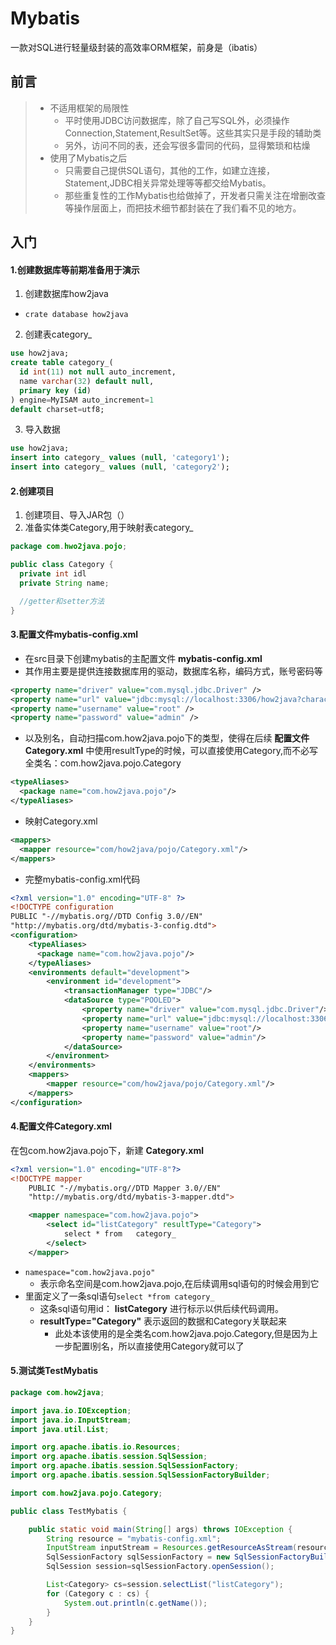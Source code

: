 Mybatis
===
一款对SQL进行轻量级封装的高效率ORM框架，前身是（ibatis）

前言
---
> - 不适用框架的局限性
>   - 平时使用JDBC访问数据库，除了自己写SQL外，必须操作Connection,Statement,ResultSet等。这些其实只是手段的辅助类
>   - 另外，访问不同的表，还会写很多雷同的代码，显得繁琐和枯燥
> - 使用了Mybatis之后
>   - 只需要自己提供SQL语句，其他的工作，如建立连接，Statement,JDBC相关异常处理等等都交给Mybatis。
>   - 那些重复性的工作Mybatis也给做掉了，开发者只需关注在增删改查等操作层面上，而把技术细节都封装在了我们看不见的地方。

入门
---
#### 1.创建数据库等前期准备用于演示
1. 创建数据库how2java
  - `crate database how2java`
2. 创建表category_
```sql
use how2java;
create table category_(
  id int(11) not null auto_increment,
  name varchar(32) default null,
  primary key (id)
) engine=MyISAM auto_increment=1
default charset=utf8;
```
3. 导入数据
```sql
use how2java;
insert into category_ values (null, 'category1');
insert into category_ values (null, 'category2');
```

#### 2.创建项目
1. 创建项目、导入JAR包（）
2. 准备实体类Category,用于映射表category_
```java
package com.hwo2java.pojo;

public class Category {
  private int idl
  private String name;

  //getter和setter方法
}
```

#### 3.配置文件mybatis-config.xml

- 在src目录下创建mybatis的主配置文件 **mybatis-config.xml**
- 其作用主要是提供连接数据库用的驱动，数据库名称，编码方式，账号密码等
```xml
<property name="driver" value="com.mysql.jdbc.Driver" />
<property name="url" value="jdbc:mysql://localhost:3306/how2java?characterEncoding=UTF-8" />
<property name="username" value="root" />
<property name="password" value="admin" />
```

- 以及别名，自动扫描com.how2java.pojo下的类型，使得在后续 **配置文件Category.xml** 中使用resultType的时候，可以直接使用Category,而不必写全类名：com.how2java.pojo.Category
```xml
<typeAliases>
  <package name="com.how2java.pojo"/>
</typeAliases>
```

- 映射Category.xml
```xml
<mappers>
  <mapper resource="com/how2java/pojo/Category.xml"/>
</mappers>
```

- 完整mybatis-config.xml代码
```xml
<?xml version="1.0" encoding="UTF-8" ?>
<!DOCTYPE configuration
PUBLIC "-//mybatis.org//DTD Config 3.0//EN"
"http://mybatis.org/dtd/mybatis-3-config.dtd">
<configuration>
    <typeAliases>
      <package name="com.how2java.pojo"/>
    </typeAliases>
    <environments default="development">
        <environment id="development">
            <transactionManager type="JDBC"/>
            <dataSource type="POOLED">
                <property name="driver" value="com.mysql.jdbc.Driver"/>
                <property name="url" value="jdbc:mysql://localhost:3306/how2java?characterEncoding=UTF-8"/>
                <property name="username" value="root"/>
                <property name="password" value="admin"/>
            </dataSource>
        </environment>
    </environments>
    <mappers>
        <mapper resource="com/how2java/pojo/Category.xml"/>
    </mappers>
</configuration>
```

#### 4.配置文件Category.xml
在包com.how2java.pojo下，新建 **Category.xml**

```xml
<?xml version="1.0" encoding="UTF-8"?>
<!DOCTYPE mapper
    PUBLIC "-//mybatis.org//DTD Mapper 3.0//EN"
    "http://mybatis.org/dtd/mybatis-3-mapper.dtd">

    <mapper namespace="com.how2java.pojo">
        <select id="listCategory" resultType="Category">
            select * from   category_     
        </select>
    </mapper>
```
- `namespace="com.how2java.pojo"`
  - 表示命名空间是com.how2java.pojo,在后续调用sql语句的时候会用到它
- 里面定义了一条sql语句`select *from category_`
  - 这条sql语句用id： **listCategory** 进行标示以供后续代码调用。
  - **resultType="Category"** 表示返回的数据和Category关联起来
    - 此处本该使用的是全类名com.how2java.pojo.Category,但是因为上一步配置l别名，所以直接使用Category就可以了

#### 5.测试类TestMybatis

```java
package com.how2java;

import java.io.IOException;
import java.io.InputStream;
import java.util.List;

import org.apache.ibatis.io.Resources;
import org.apache.ibatis.session.SqlSession;
import org.apache.ibatis.session.SqlSessionFactory;
import org.apache.ibatis.session.SqlSessionFactoryBuilder;

import com.how2java.pojo.Category;

public class TestMybatis {

    public static void main(String[] args) throws IOException {
        String resource = "mybatis-config.xml";
        InputStream inputStream = Resources.getResourceAsStream(resource);
        SqlSessionFactory sqlSessionFactory = new SqlSessionFactoryBuilder().build(inputStream);
        SqlSession session=sqlSessionFactory.openSession();

        List<Category> cs=session.selectList("listCategory");
        for (Category c : cs) {
            System.out.println(c.getName());
        }         
    }
}
```
